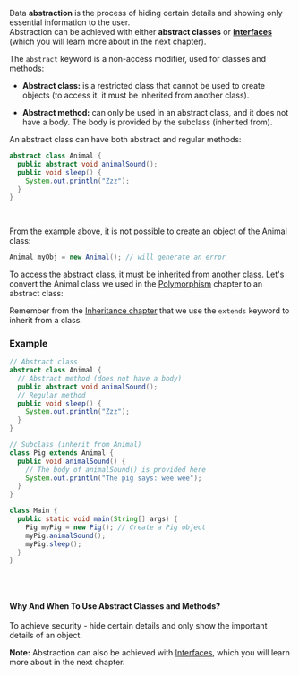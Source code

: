Data **abstraction** is the process of hiding certain details and showing only essential information to the user.  
Abstraction can be achieved with either **abstract classes** or [**interfaces**](https://www.w3schools.com/java/java_interface.asp) (which you will learn more about in the next chapter).

The `abstract` keyword is a non-access modifier, used for classes and methods:

- **Abstract class:** is a restricted class that cannot be used to create objects (to access it, it must be inherited from another class).
  
- **Abstract method:** can only be used in an abstract class, and it does not have a body. The body is provided by the subclass (inherited from).

An abstract class can have both abstract and regular methods:

```java
abstract class Animal {
  public abstract void animalSound();
  public void sleep() {
    System.out.println("Zzz");
  }
}
 
 
```

From the example above, it is not possible to create an object of the Animal class:

```java
Animal myObj = new Animal(); // will generate an error
```

To access the abstract class, it must be inherited from another class. Let's convert the Animal class we used in the [Polymorphism](https://www.w3schools.com/java/java_polymorphism.asp) chapter to an abstract class:

Remember from the [Inheritance chapter](https://www.w3schools.com/java/java_inheritance.asp) that we use the `extends` keyword to inherit from a class.

### Example
```java
// Abstract class
abstract class Animal {
  // Abstract method (does not have a body)
  public abstract void animalSound();
  // Regular method
  public void sleep() {
    System.out.println("Zzz");
  }
}

// Subclass (inherit from Animal)
class Pig extends Animal {
  public void animalSound() {
    // The body of animalSound() is provided here
    System.out.println("The pig says: wee wee");
  }
}

class Main {
  public static void main(String[] args) {
    Pig myPig = new Pig(); // Create a Pig object
    myPig.animalSound();
    myPig.sleep();
  }
}
 
 
 
```

#### Why And When To Use Abstract Classes and Methods?

To achieve security - hide certain details and only show the important details of an object.

**Note:** Abstraction can also be achieved with [Interfaces](https://www.w3schools.com/java/java_interface.asp), which you will learn more about in the next chapter.